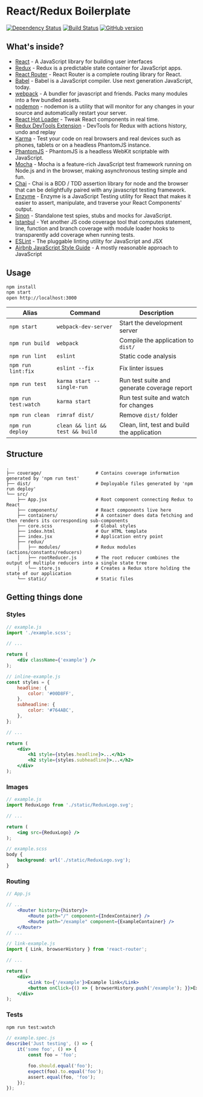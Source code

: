React/Redux Boilerplate
=======================

[![Dependency Status](https://david-dm.org/fuglu/react-redux-boilerplate.svg)](https://david-dm.org/fuglu/react-redux-boilerplate)
[![Build Status](https://travis-ci.org/fuglu/react-redux-boilerplate.svg)](https://travis-ci.org/fuglu/react-redux-boilerplate)
[![GitHub version](https://badge.fury.io/gh/fuglu%2Freact-redux-boilerplate.svg)](http://badge.fury.io/gh/fuglu%2Freact-redux-boilerplate)



What's inside?
--------------

* [React](https://facebook.github.io/react/) - A JavaScript library for building user interfaces
* [Redux](https://github.com/reactjs/redux) - Redux is a predictable state container for JavaScript apps.
* [React Router](https://github.com/reactjs/react-router) - React Router is a complete routing library for React.
* [Babel](https://webpack.github.io/) - Babel is a JavaScript compiler. Use next generation JavaScript, today.
* [webpack](https://webpack.github.io/) - A bundler for javascript and friends. Packs many modules into a few bundled assets.
* [nodemon](http://nodemon.io/) - nodemon is a utility that will monitor for any changes in your source and automatically restart your server.
* [React Hot Loader](https://github.com/gaearon/react-hot-loader) - Tweak React components in real time.
* [Redux DevTools Extension](https://github.com/zalmoxisus/redux-devtools-extension) - DevTools for Redux with actions history, undo and replay
* [Karma](https://karma-runner.github.io) - Test your code on real browsers and real devices such as phones, tablets or on a headless PhantomJS instance.
* [PhantomJS](http://phantomjs.org/) - PhantomJS is a headless WebKit scriptable with JavaScript.
* [Mocha](https://mochajs.org/) - Mocha is a feature-rich JavaScript test framework running on Node.js and in the browser, making asynchronous testing simple and fun.
* [Chai](http://chaijs.com/) - Chai is a BDD / TDD assertion library for node and the browser that can be delightfully paired with any javascript testing framework.
* [Enzyme](http://airbnb.io/enzyme/) - Enzyme is a JavaScript Testing utility for React that makes it easier to assert, manipulate, and traverse your React Components' output.
* [Sinon](http://sinonjs.org/) - Standalone test spies, stubs and mocks for JavaScript.
* [Istanbul](https://github.com/gotwarlost/istanbul) - Yet another JS code coverage tool that computes statement, line, function and branch coverage with module loader hooks to transparently add coverage when running tests.
* [ESLint](http://eslint.org/) - The pluggable linting utility for JavaScript and JSX
* [Airbnb JavaScript Style Guide](https://github.com/airbnb/javascript) - A mostly reasonable approach to JavaScript



Usage
-----

```bash
npm install
npm start
open http://localhost:3000
```

| Alias                 | Command                          | Description                                 |
|-----------------------|----------------------------------|---------------------------------------------|
| `npm start`           | `webpack-dev-server`             | Start the development server                |
| `npm run build`       | `webpack`                        | Compile the application to `dist/`          |
| `npm run lint`        | `eslint`                         | Static code analysis                        |
| `npm run lint:fix`    | `eslint --fix`                   | Fix linter issues                           |
| `npm run test`        | `karma start --single-run`       | Run test suite and generate coverage report |
| `npm run test:watch`  | `karma start`                    | Run test suite and watch for changes        |
| `npm run clean`       | `rimraf dist/`                   | Remove `dist/` folder                       |
| `npm run deploy`      | `clean && lint && test && build` | Clean, lint, test and build the application |



Structure
---------

```
.
├── coverage/                    # Contains coverage information generated by 'npm run test'
├── dist/                        # Deployable files generated by 'npm run deploy'
└── src/
    ├── App.jsx                  # Root component connecting Redux to React
    ├── components/              # React components live here
    ├── containers/              # A container does data fetching and then renders its corresponding sub-components
    ├── core.scss                # Global styles
    ├── index.html               # Our HTML template
    ├── index.jsx                # Application entry point
    ├── redux/
    │   ├── modules/             # Redux modules (actions/constants/reducers)
    │   ├── rootReducer.js       # The root reducer combines the output of multiple reducers into a single state tree
    │   └── store.js             # Creates a Redux store holding the state of our application
    └── static/                  # Static files
```



Getting things done
-------------------

### Styles

```jsx
// example.js
import './example.scss';

// ...

return (
	<div className={'example'} />
);
```

```jsx
// inline-example.js
const styles = {
	headline: {
		color: '#00D8FF',
	},
	subheadline: {
		color: '#764ABC',
	},
};

// ...

return (
	<div>
		<h1 style={styles.headline}>...</h1>
		<h2 style={styles.subheadline}>...</h2>
	</div>
);
```


### Images

```jsx
// example.js
import ReduxLogo from './static/ReduxLogo.svg';

// ...

return (
	<img src={ReduxLogo} />
);
```

```scss
// example.scss
body {
	background: url('./static/ReduxLogo.svg');
}
```


### Routing

```jsx
// App.js

// ...
	<Router history={history}>
		<Route path="/" component={IndexContainer} />
		<Route path="/example" component={ExampleContainer} />
	</Router>
// ...
```

```jsx
// link-example.js
import { Link, browserHistory } from 'react-router';

// ...

return (
	<div>
		<Link to={'/example'}>Example link</Link>
		<button onClick={() => { browserHistory.push('/example'); }}>Example button</button>
	</div>
);
```


### Tests

```bash
npm run test:watch
```

```jsx
// example.spec.js
describe('Just testing', () => {
	it('some foo', () => {
		const foo = 'foo';

		foo.should.equal('foo');
		expect(foo).to.equal('foo');
		assert.equal(foo, 'foo');
	});
});
```
